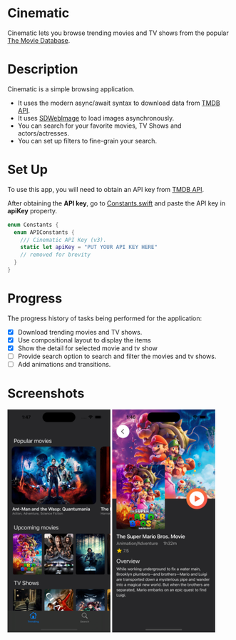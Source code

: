 # Cinematic
Cinematic lets you browse trending movies and TV shows from the popular [The Movie Database](https://www.themoviedb.org/).

# Description
Cinematic is a simple browsing application.
- It uses the modern async/await syntax to download data from [TMDB API](https://www.themoviedb.org/settings/api).
- It uses [SDWebImage](https://github.com/SDWebImage/SDWebImage) to load images asynchronously.
- You can search for your favorite movies, TV Shows and actors/actresses.
- You can set up filters to fine-grain your search.

# Set Up
To use this app, you will need to obtain an API key from [TMDB API](https://www.themoviedb.org/settings/api).

After obtaining the **API key**, go to [Constants.swift](/CinematicAPI/CinematicAPI/Core/Constants.swift) and paste the API key in **apiKey** property.

```swift
enum Constants {
  enum APIConstants {
    /// Cinematic API Key (v3).
    static let apiKey = "PUT YOUR API KEY HERE"
    // removed for brevity
  }
}

```

# Progress
The progress history of tasks being performed for the application:
- [x] Download trending movies and TV shows.
- [x] Use compositional layout to display the items
- [X] Show the detail for selected movie and tv show
- [ ] Provide search option to search and filter the movies and tv shows.
- [ ] Add animations and transitions.

# Screenshots
<img src="/Screenshots/Home.png" width="231" height="500" alt="Home"> <img src="/Screenshots/MovieDetail.png" width="231" height="500" alt="Movie Details">

